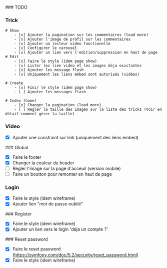 ### TODO

### Trick
    # Show
        - [x] Ajouter la pagination sur les commentaires (load more)
        - [x] Ajouter l'image de profil sur les commentaires
        - [x] Ajouter un lecteur video fonctionelle
        - [x] Configurer le carousel
        - [x] Ajouter un lien vers l'edition/suppression en haut de page
    # Edit
        - [x] Faire le style (idem page show)
        - [x] Lister les lien video et les images déja existantes
        - [x] Ajouter les message flash
        - [x] Uniquement les liens embed sont autorisés (vidéos)

    # Create
        - [x] Finir le style (idem page show)
        - [ ] Ajouter les messages flash

    # Index (home)
        - [x] Changer la pagination (load more)
        - [ ] Regler la taille des images sur la liste des tricks (Voir en détail comment gérer la taille)

### Video
- [x] Ajouter une constraint sur link (uniquement des liens embed)

### Global
- [x] Faire le footer
- [x] Changer la couleur du header
- [ ] Regler l'image sur la page d'acceuil (version mobile)
- [ ] Faire un boutton pour remonter en haut de page

### Login
- [x] Faire le style (idem wireframe)
- [x] Ajouter lien "mot de passe oublié"

### Register
- [x] Faire le style (idem wireframe)
- [x] Ajouter un lien vers le login 'déja un compte ?'

### Reset password
- [x] Faire le reset password (https://symfony.com/doc/5.2/security/reset_password.html)
- [x] Faire le style (idem wireframe)